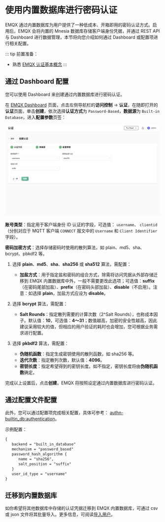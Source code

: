 # 使用内置数据库进行密码认证

EMQX 通过内置数据库为用户提供了一种低成本、开箱即用的密码认证方式。启用后，EMQX 会将内置的 Mnesia 数据库存储客户端身份凭据，并通过 REST API 与 Dashboard 进行数据管理，本节将向您介绍如何通过 Dashboard 或配置项进行相关配置。

::: tip
前置准备：

- 熟悉 [EMQX 认证基本概念](../authn/authn.md)
  :::

## 通过 Dashboard 配置

您可以使用 Dashboard 来创建通过内置数据库进行密码认证。

在 [EMQX Dashboard](http://127.0.0.1:18083/#/authentication) 页面，点击左侧导航栏的**访问控制** -> **认证**，在随即打开的**认证**页面，单击**创建**，依次选择**认证方式**为 `Password-Based`，**数据源**为 `Built-in Database`，进入**配置参数**页签：

![EMQX 内置数据库认证](./assets/authn-mnesia-1.png)

**账号类型**：指定用于客户端身份 ID 认证的字段，可选值： `username`、 `clientid`（分别对应于 MQTT 客户端 `CONNECT` 报文中的 `Username` 和 `Client Identifier` 字段）。

**密码加密方式**：选择存储密码时使用的散列算法，如 plain、md5、sha、bcrypt、pbkdf2 等。

1. 选择 **plain**、**md5**、**sha**、**sha256** 或 **sha512** 算法，需配置：
   - **加盐方式**：用于指定盐和密码的组合方式，除需将访问凭据从外部存储迁移到 EMQX 内置数据库中外，一般不需要更改此选项；可选值：**suffix**（在密码尾部加盐）、**prefix**（在密码头部加盐）、**disable**（不启用）。注意：如选择 **plain**，加盐方式应设为 **disable**。
2. 选择 **bcrypt** 算法，需配置：

   - **Salt Rounds**：指定散列需要的计算次数（2^Salt Rounds），也称成本因子。默认值：**10**，可选值：**4～31**；数值越高，加密的安全性越高，因此建议采用较大的值，但相应的用户验证的耗时也会增加，您可根据业务需求进行配置。
3. 选择 **pkbdf2** 算法，需配置：

   - **伪随机函数**：指定生成密钥使用的散列函数，如 sha256 等。
   - **迭代次数**：指定散列次数，默认值：**4096**。<!--后续补充取值范围-->
   - **密钥长度**：指定希望得到的密钥长度。如不指定，密钥长度将由**伪随机函数**确定。

完成以上设置后，点击**创建**，EMQX 将按照设定通过内置数据库进行密码认证。

## 通过配置文件配置

此外，您可以通过配置项完成相关配置，具体可参考： [authn-builtin_db:authentication](../../admin/cfg.md#authn-builtin_db:authentication)。

示例配置：

```hocon
{
   backend = "built_in_database"
   mechanism = "password_based"
   password_hash_algorithm {
      name = "sha256",
      salt_position = "suffix"
   }
   user_id_type = "username"
}
```



## 迁移到内置数据库

如你希望将其他数据库中存储的认证凭据迁移到 EMQX 内置数据库，可通过 csv 或 json 文件将其批量导入。更多信息，可阅读[导入用户](./user_management.md#导入用户)。
